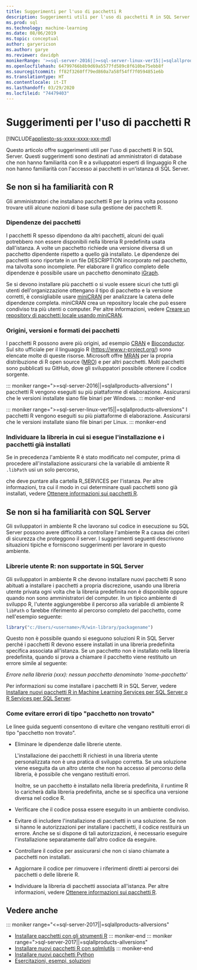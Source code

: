 ```yaml
---
title: Suggerimenti per l'uso di pacchetti R
description: Suggerimenti utili per l'uso di pacchetti R in SQL Server destinati a sviluppatori che non hanno familiarità con R o SQL Server.
ms.prod: sql
ms.technology: machine-learning
ms.date: 08/06/2019
ms.topic: conceptual
author: garyericson
ms.author: garye
ms.reviewer: davidph
monikerRange: '>=sql-server-2016||>=sql-server-linux-ver15||=sqlallproducts-allversions'
ms.openlocfilehash: 64799766b8b9d69a5577fd589c8f610be75ebb8f
ms.sourcegitcommit: ff82f3260ff79ed860a7a58f54ff7f0594851e6b
ms.translationtype: HT
ms.contentlocale: it-IT
ms.lasthandoff: 03/29/2020
ms.locfileid: "74479403"
---
```

# <a name="tips-for-using-r-packages"></a>Suggerimenti per l'uso di pacchetti R

[!INCLUDE[appliesto-ss-xxxx-xxxx-xxx-md](../../includes/appliesto-ss-xxxx-xxxx-xxx-md.md)]

Questo articolo offre suggerimenti utili per l'uso di pacchetti R in SQL Server. Questi suggerimenti sono destinati ad amministratori di database che non hanno familiarità con R e a sviluppatori esperti di linguaggio R che non hanno familiarità con l'accesso ai pacchetti in un'istanza di SQL Server.

## <a name="if-youre-new-to-r"></a>Se non si ha familiarità con R

Gli amministratori che installano pacchetti R per la prima volta possono trovare utili alcune nozioni di base sulla gestione dei pacchetti R.

### <a name="package-dependencies"></a>Dipendenze dei pacchetti

I pacchetti R spesso dipendono da altri pacchetti, alcuni dei quali potrebbero non essere disponibili nella libreria R predefinita usata dall'istanza. A volte un pacchetto richiede una versione diversa di un pacchetto dipendente rispetto a quello già installato. Le dipendenze dei pacchetti sono riportate in un file DESCRIPTION incorporato nel pacchetto, ma talvolta sono incomplete. Per elaborare il grafico completo delle dipendenze è possibile usare un pacchetto denominato [iGraph](https://igraph.org/r/).

Se si devono installare più pacchetti o si vuole essere sicuri che tutti gli utenti dell'organizzazione ottengano il tipo di pacchetto e la versione corretti, è consigliabile usare [miniCRAN](https://mran.microsoft.com/package/miniCRAN) per analizzare la catena delle dipendenze completa. miniCRAN crea un repository locale che può essere condiviso tra più utenti o computer. Per altre informazioni, vedere [Creare un repository di pacchetti locale usando miniCRAN](create-a-local-package-repository-using-minicran.md).

### <a name="package-sources-versions-and-formats"></a>Origini, versioni e formati dei pacchetti

I pacchetti R possono avere più origini, ad esempio [CRAN](https://cran.r-project.org/) e [Bioconductor](https://www.bioconductor.org/). Sul sito ufficiale per il linguaggio R (<https://www.r-project.org/>) sono elencate molte di queste risorse. Microsoft offre [MRAN](https://mran.microsoft.com/) per la propria distribuzione di R open source ([MRO](https://mran.microsoft.com/open)) e per altri pacchetti. Molti pacchetti sono pubblicati su GitHub, dove gli sviluppatori possibile ottenere il codice sorgente.

::: moniker range=">=sql-server-2016||=sqlallproducts-allversions"
I pacchetti R vengono eseguiti su più piattaforme di elaborazione. Assicurarsi che le versioni installate siano file binari per Windows.
::: moniker-end

::: moniker range=">=sql-server-linux-ver15||=sqlallproducts-allversions"
I pacchetti R vengono eseguiti su più piattaforme di elaborazione. Assicurarsi che le versioni installate siano file binari per Linux.
::: moniker-end

### <a name="know-which-library-youre-installing-to-and-which-packages-are-already-installed"></a>Individuare la libreria in cui si esegue l'installazione e i pacchetti già installati

Se in precedenza l'ambiente R è stato modificato nel computer, prima di procedere all'installazione assicurarsi che la variabile di ambiente R `.libPath` usi un solo percorso,

che deve puntare alla cartella R_SERVICES per l'istanza. Per altre informazioni, tra cui il modo in cui determinare quali pacchetti sono già installati, vedere [Ottenere informazioni sui pacchetti R](../package-management/r-package-information.md).

## <a name="if-youre-new-to-sql-server"></a>Se non si ha familiarità con SQL Server

Gli sviluppatori in ambiente R che lavorano sul codice in esecuzione su SQL Server possono avere difficoltà a controllare l'ambiente R a causa dei criteri di sicurezza che proteggono il server. I suggerimenti seguenti descrivono situazioni tipiche e forniscono suggerimenti per lavorare in questo ambiente.

### <a name="r-user-libraries-not-supported-on-sql-server"></a>Librerie utente R: non supportate in SQL Server

Gli sviluppatori in ambiente R che devono installare nuovi pacchetti R sono abituati a installare i pacchetti a propria discrezione, usando una libreria utente privata ogni volta che la libreria predefinita non è disponibile oppure quando non sono amministratori del computer. In un tipico ambiente di sviluppo R, l'utente aggiungerebbe il percorso alla variabile di ambiente R `libPath` o farebbe riferimento al percorso completo del pacchetto, come nell'esempio seguente:

```R
library("c:/Users/<username>/R/win-library/packagename")
```

Questo non è possibile quando si eseguono soluzioni R in SQL Server perché i pacchetti R devono essere installati in una libreria predefinita specifica associata all'istanza. Se un pacchetto non è installato nella libreria predefinita, quando si prova a chiamare il pacchetto viene restituito un errore simile al seguente:

*Errore nella libreria (xxx): nessun pacchetto denominato 'nome-pacchetto'*

Per informazioni su come installare i pacchetti R in SQL Server, vedere [Installare nuovi pacchetti R in Machine Learning Services per SQL Server o R Services per SQL Server](install-additional-r-packages-on-sql-server.md).

### <a name="how-to-avoid-package-not-found-errors"></a>Come evitare errori di tipo "pacchetto non trovato"

Le linee guida seguenti consentono di evitare che vengano restituiti errori di tipo "pacchetto non trovato".

+ Eliminare le dipendenze dalle librerie utente.

    L'installazione dei pacchetti R richiesti in una libreria utente personalizzata non è una pratica di sviluppo corretta. Se una soluzione viene eseguita da un altro utente che non ha accesso al percorso della libreria, è possibile che vengano restituiti errori.

    Inoltre, se un pacchetto è installato nella libreria predefinita, il runtime R lo caricherà dalla libreria predefinita, anche se si specifica una versione diversa nel codice R.

+ Verificare che il codice possa essere eseguito in un ambiente condiviso.

+ Evitare di includere l'installazione di pacchetti in una soluzione. Se non si hanno le autorizzazioni per installare i pacchetti, il codice restituirà un errore. Anche se si dispone di tali autorizzazioni, è necessario eseguire l'installazione separatamente dall'altro codice da eseguire.

+ Controllare il codice per assicurarsi che non ci siano chiamate a pacchetti non installati.

+ Aggiornare il codice per rimuovere i riferimenti diretti ai percorsi dei pacchetti o delle librerie R.

+ Individuare la libreria di pacchetti associata all'istanza. Per altre informazioni, vedere [Ottenere informazioni sui pacchetti R](../package-management/r-package-information.md).

## <a name="see-also"></a>Vedere anche

::: moniker range="<=sql-server-2017||=sqlallproducts-allversions"
+ [Installare pacchetti con gli strumenti R](install-r-packages-standard-tools.md)
::: moniker-end
::: moniker range=">sql-server-2017||=sqlallproducts-allversions"
+ [Installare nuovi pacchetti R con sqlmlutils](install-additional-r-packages-on-sql-server.md)
::: moniker-end
+ [Installare nuovi pacchetti Python](../python/install-additional-python-packages-on-sql-server.md)
+ [Esercitazioni, esempi, soluzioni](../tutorials/machine-learning-services-tutorials.md)